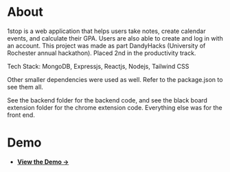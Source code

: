 # About
1stop is a web application that helps users take notes, create calendar events, and calculate their GPA. Users are also able to create and log in with an account.  This project was made as part DandyHacks (University of Rochester annual hackathon). Placed 2nd in the productivity track. 

Tech Stack:
MongoDB,
Expressjs,
Reactjs,
Nodejs,
Tailwind CSS

Other smaller dependencies were used as well. Refer to the package.json to see them all. 

See the backend folder for the backend code, and see the black board extension folder for the chrome extension code. Everything else was for the front end.

# Demo
- **[View the Demo &rarr;](https://drive.google.com/file/d/1t_A8wiunDYy3DGFiQINI6GLifJre0vGZ/view?usp=sharing)**
